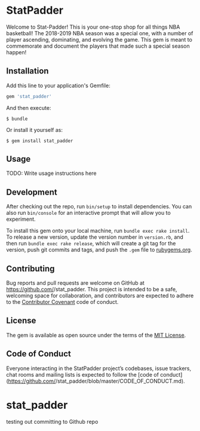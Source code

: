 # StatPadder

Welcome to Stat-Padder! This is your one-stop shop for all things NBA basketball! The 2018-2019 NBA season was a special one, with a number of player ascending, dominating, and evolving the game. This gem is meant to commemorate and document the players that made such a special season happen!

## Installation

Add this line to your application's Gemfile:

```ruby
gem 'stat_padder'
```

And then execute:

    $ bundle

Or install it yourself as:

    $ gem install stat_padder

## Usage

TODO: Write usage instructions here

## Development

After checking out the repo, run `bin/setup` to install dependencies. You can also run `bin/console` for an interactive prompt that will allow you to experiment.

To install this gem onto your local machine, run `bundle exec rake install`. To release a new version, update the version number in `version.rb`, and then run `bundle exec rake release`, which will create a git tag for the version, push git commits and tags, and push the `.gem` file to [rubygems.org](https://rubygems.org).

## Contributing

Bug reports and pull requests are welcome on GitHub at https://github.com/<github username>/stat_padder. This project is intended to be a safe, welcoming space for collaboration, and contributors are expected to adhere to the [Contributor Covenant](http://contributor-covenant.org) code of conduct.

## License

The gem is available as open source under the terms of the [MIT License](https://opensource.org/licenses/MIT).

## Code of Conduct

Everyone interacting in the StatPadder project’s codebases, issue trackers, chat rooms and mailing lists is expected to follow the [code of conduct](https://github.com/<github username>/stat_padder/blob/master/CODE_OF_CONDUCT.md).
# stat_padder

testing out committing to Github repo
